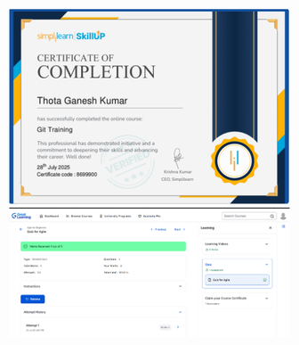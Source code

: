 <img src = "git.img/Screenshot 2025-07-28 203738.png"/>

<img src = "sdlc.img/Screenshot 2025-07-24 182412.png"/>

